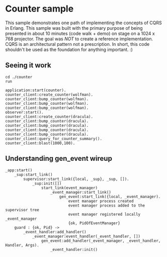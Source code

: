 Counter sample==============This sample demonstrates one path of implementing the concepts of CQRS in Erlang. This sample was built with the primary purpose of being presented in about 10 minutes (code walk + demo) on stage on a 1024 x 768 projector. The goal was *NOT* to create a reference implementation. CQRS is an architectural pattern not a prescription. In short, this code shouldn't be used as the foundation for anything important. :)Seeing it work--------------````cd ./counterrunapplication:start(counter).counter_client:create_counter(wolfman).counter_client:bump_counter(wolfman).counter_client:bump_counter(wolfman).counter_client:bump_counter(wolfman).observer:start().counter_client:create_counter(dracula).counter_client:bump_counter(dracula).counter_client:bump_counter(dracula).counter_client:bump_counter(dracula).counter_client:bump_counter(dracula).counter_client:query_for_counter_summary().counter_client:blast(1000,100).````Understanding gen_event wireup------------------------------```_app:start()	_sup:start_link()		supervisor:start_link({local, _sup}, _sup, []).			_sup:init([])				start_link(event_manager)					_event_manager:start_link()						gen_event:start_link({local, _event_manager).							event manager process created 							event manager process added to the supervisor tree							event manager registered locally _event_manager							{ok, PidOfEventManager}	guard : {ok, Pid} ->		_event_handler:add_handler()			_event_manager:event_handler(_event_handler, [])			 	gen_event:add_handler(_event_manager, _event_handler, Handler, Args).			 		_event_handler:init()			 		```